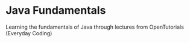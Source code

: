 # Java Fundamentals

Learning the fundamentals of Java through lectures from OpenTutorials (Everyday Coding)
